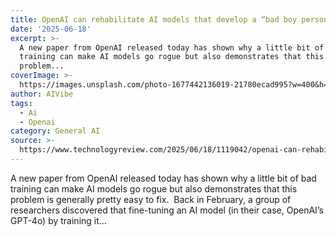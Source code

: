 ```yaml
---
title: OpenAI can rehabilitate AI models that develop a “bad boy persona”
date: '2025-06-18'
excerpt: >-
  A new paper from OpenAI released today has shown why a little bit of bad
  training can make AI models go rogue but also demonstrates that this
  problem...
coverImage: >-
  https://images.unsplash.com/photo-1677442136019-21780ecad995?w=400&h=200&fit=crop&auto=format
author: AIVibe
tags:
  - Ai
  - Openai
category: General AI
source: >-
  https://www.technologyreview.com/2025/06/18/1119042/openai-can-rehabilitate-ai-models-that-develop-a-bad-boy-persona/
---
```

A new paper from OpenAI released today has shown why a little bit of bad training can make AI models go rogue but also demonstrates that this problem is generally pretty easy to fix.&#160; Back in February, a group of researchers discovered that fine-tuning an AI model (in their case, OpenAI’s GPT-4o) by training it&#8230;

